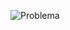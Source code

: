 ![Problema](https://media.discordapp.net/attachments/1083902726179672125/1087180933653872701/candiesandtwosisters.png?width=733&height=507)